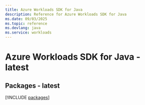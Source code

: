 ```yaml
---
title: Azure Workloads SDK for Java
description: Reference for Azure Workloads SDK for Java
ms.date: 09/03/2025
ms.topic: reference
ms.devlang: java
ms.service: workloads
---
```

# Azure Workloads SDK for Java - latest
## Packages - latest
[!INCLUDE [packages](workloads-index.md)]